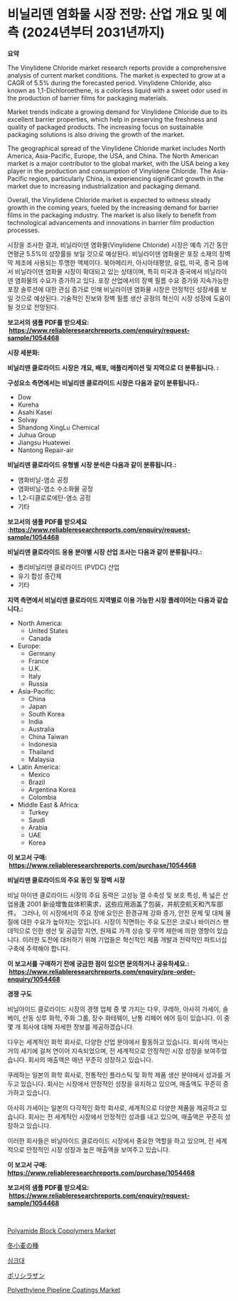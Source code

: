 <p><h1>비닐리덴 염화물 시장 전망: 산업 개요 및 예측 (2024년부터 2031년까지)</h1></p><p><strong>요약</strong></p>
<p><p>The Vinylidene Chloride market research reports provide a comprehensive analysis of current market conditions. The market is expected to grow at a CAGR of 5.5% during the forecasted period. Vinylidene Chloride, also known as 1,1-Dichloroethene, is a colorless liquid with a sweet odor used in the production of barrier films for packaging materials.</p><p>Market trends indicate a growing demand for Vinylidene Chloride due to its excellent barrier properties, which help in preserving the freshness and quality of packaged products. The increasing focus on sustainable packaging solutions is also driving the growth of the market.</p><p>The geographical spread of the Vinylidene Chloride market includes North America, Asia-Pacific, Europe, the USA, and China. The North American market is a major contributor to the global market, with the USA being a key player in the production and consumption of Vinylidene Chloride. The Asia-Pacific region, particularly China, is experiencing significant growth in the market due to increasing industrialization and packaging demand.</p><p>Overall, the Vinylidene Chloride market is expected to witness steady growth in the coming years, fueled by the increasing demand for barrier films in the packaging industry. The market is also likely to benefit from technological advancements and innovations in barrier film production processes.</p><p>시장을 조사한 결과, 비닐라이덴 염화물(Vinylidene Chloride) 시장은 예측 기간 동안 연평균 5.5%의 성장률을 보일 것으로 예상된다. 비닐라이덴 염화물은 포장 소재의 장벽 막 제조에 사용되는 투명한 액체이다. 북아메리카, 아시아태평양, 유럽, 미국, 중국 등에서 비닐라이덴 염화물 시장이 확대되고 있는 상태이며, 특히 미국과 중국에서 비닐라이덴 염화물의 수요가 증가하고 있다. 포장 산업에서의 장벽 필름 수요 증가와 지속가능한 포장 솔루션에 대한 관심 증가로 인해 비닐라이덴 염화물 시장은 안정적인 성장세를 보일 것으로 예상된다. 기술적인 진보와 장벽 필름 생산 공정의 혁신이 시장 성장에 도움이 될 것으로 전망된다.</p></p>
<p><strong>보고서의 샘플 PDF를 받으세요: &nbsp;<a href="https://www.reliableresearchreports.com/enquiry/request-sample/1054468">https://www.reliableresearchreports.com/enquiry/request-sample/1054468</a></strong></p>
<p><strong>시장 세분화:</strong></p>
<p><strong> 비닐리덴 클로라이드 시장은 개요, 배포, 애플리케이션 및 지역으로 더 분류됩니다. :</strong></p>
<p><strong>구성요소 측면에서는 비닐리덴 클로라이드 시장은 다음과 같이 분류됩니다.:</strong></p>
<p><ul><li>Dow</li><li>Kureha</li><li>Asahi Kasei</li><li>Solvay</li><li>Shandong XingLu Chemical</li><li>Juhua Group</li><li>Jiangsu Huatewei</li><li>Nantong Repair-air</li></ul></p>
<p><strong> 비닐리덴 클로라이드 유형별 시장 분석은 다음과 같이 분류됩니다.:</strong></p>
<p><ul><li>염화비닐-염소 공정</li><li>염화비닐-염소 수소화물 공정</li><li>1,2-디클로로에탄-염소 공정</li><li>기타</li></ul></p>
<p><strong>보고서의 샘플 PDF를 받으세요 :<a href="https://www.reliableresearchreports.com/enquiry/request-sample/1054468">https://www.reliableresearchreports.com/enquiry/request-sample/1054468</a></strong></p>
<p><strong> 비닐리덴 클로라이드 응용 분야별 시장 산업 조사는 다음과 같이 분류됩니다.:</strong></p>
<p><ul><li>폴리비닐리덴 클로라이드 (PVDC) 산업</li><li>유기 합성 중간체</li><li>기타</li></ul></p>
<p><strong>지역 측면에서 비닐리덴 클로라이드 지역별로 이용 가능한 시장 플레이어는 다음과 같습니다.:</strong></p>
<p><ul>
    <li>
        North America:
        <ul>
            <li>United States</li>
            <li>Canada</li>
        </ul>
    </li>
    <li>
        Europe:
        <ul>
            <li>Germany</li>
            <li>France</li>
            <li>U.K.</li>
            <li>Italy</li>
            <li>Russia</li>
        </ul>
    </li>
    <li>
        Asia-Pacific:
        <ul>
            <li>China</li>
            <li>Japan</li>
            <li>South Korea</li>
            <li>India</li>
            <li>Australia</li>
            <li>China Taiwan</li>
            <li>Indonesia</li>
            <li>Thailand</li>
            <li>Malaysia</li>
        </ul>
    </li>
    <li>
        Latin America:
        <ul>
            <li>Mexico</li>
            <li>Brazil</li>
            <li>Argentina Korea</li>
            <li>Colombia</li>
        </ul>
    </li>
    <li>
        Middle East & Africa:
        <ul>
            <li>Turkey</li>
            <li>Saudi</li>
            <li>Arabia</li>
            <li>UAE</li>
            <li>Korea</li>
        </ul>
    </li>
    </ul></p>
<p><strong>이 보고서 구매: &nbsp;<a href="https://www.reliableresearchreports.com/purchase/1054468">https://www.reliableresearchreports.com/purchase/1054468</a></strong></p>
<p><strong>비닐리덴 클로라이드의 주요 동인 및 장벽 시장</strong></p>
<p><p>비닐 아이덴 클로라이드 시장의 주요 동력은 고성능 열 수축성 및 보호 특성, 폭 넓은 산업용逢 2001 新设增鲁兹体积需求，这些应用涵盖了包装，并航空航天和汽车部件。 그러나, 이 시장에서의 주요 장애 요인은 환경규제 강화 증가, 안전 문제 및 대체 물질에 대한 수요가 높아지는 것입니다. 시장이 직면하는 주요 도전은 코로나 바이러스 팬데믹으로 인한 생산 및 공급망 지연, 원재료 가격 상승 및 무역 제한에 의한 영향이 있습니다. 이러한 도전에 대처하기 위해 기업들은 혁신적인 제품 개발과 전략적인 파트너십 구축에 주력해야 합니다.</p></p>
<p><strong>이 보고서를 구매하기 전에 궁금한 점이 있으면 문의하거나 공유하세요.: &nbsp;<a href="https://www.reliableresearchreports.com/enquiry/pre-order-enquiry/1054468">https://www.reliableresearchreports.com/enquiry/pre-order-enquiry/1054468</a></strong></p>
<p><strong>경쟁 구도</strong></p>
<p><p>비닐아이드 클로라이드 시장의 경쟁 업체 중 몇 가지는 다우, 쿠레하, 아사히 가세이, 솔베이, 산동 싱루 화학, 주화 그룹, 장수 화테웨이, 난통 리페어 에어 등이 있습니다. 이 중 몇 개 회사에 대해 자세한 정보를 제공하겠습니다.</p><p>다우는 세계적인 화학 회사로, 다양한 산업 분야에서 활동하고 있습니다. 회사의 역사는 거의 세기에 걸쳐 연이어 지속되었으며, 전 세계적으로 안정적인 시장 성장을 보여주었습니다. 회사의 매출액은 매년 꾸준히 성장하고 있습니다.</p><p>쿠레하는 일본의 화학 회사로, 전통적인 플라스틱 및 화학 제품 생산 분야에서 성과를 거두고 있습니다. 회사는 시장에서 안정적인 성장을 유지하고 있으며, 매출액도 꾸준히 증가하고 있습니다.</p><p>아사히 가세이는 일본의 다각적인 화학 회사로, 세계적으로 다양한 제품을 제공하고 있습니다. 회사는 전 세계적인 시장에서 안정적인 성과를 내고 있으며, 매출액은 꾸준히 성장하고 있습니다.</p><p>이러한 회사들은 비닐아이드 클로라이드 시장에서 중요한 역할을 하고 있으며, 전 세계적으로 안정적인 시장 성장과 높은 매출액을 보여주고 있습니다.</p></p>
<p><strong>이 보고서 구매: &nbsp; <a href="https://www.reliableresearchreports.com/purchase/1054468">https://www.reliableresearchreports.com/purchase/1054468</a></strong></p>
<p><strong>보고서의 샘플 PDF를 받으세요: &nbsp;<a href="https://www.reliableresearchreports.com/enquiry/request-sample/1054468">https://www.reliableresearchreports.com/enquiry/request-sample/1054468</a></strong><strong></strong></p>
<p>&nbsp;</p>
<p><p><a href="https://github.com/prosalinda88/Market-Research-Report-List-3/blob/main/polyamide-block-copolymers-market.md">Polyamide Block Copolymers Market</a></p><p><a href="https://github.com/bevdtkn4419963/Market-Research-Report-List-1/blob/main/1587446533.md">冬小麦の種</a></p><p><a href="https://github.com/vsoq0zknh59/Market-Research-Report-List-1/blob/main/3532711225.md">싱크대</a></p><p><a href="https://medium.com/@rudysimonis2023/%E3%83%9D%E3%83%AA%E3%82%B7%E3%83%A9%E3%82%B6%E3%83%B3%E5%B8%82%E5%A0%B4%E3%83%A1%E3%83%88%E3%83%AA%E3%82%AF%E3%82%B9%E3%81%AE%E3%83%87%E3%82%B3%E3%83%BC%E3%83%87%E3%82%A3%E3%83%B3%E3%82%B0-%E5%B8%82%E5%A0%B4%E3%82%B7%E3%82%A7%E3%82%A2-%E3%83%88%E3%83%AC%E3%83%B3%E3%83%89-%E6%88%90%E9%95%B7%E3%83%91%E3%82%BF%E3%83%BC%E3%83%B3-0eeb32f7e82a">ポリシラザン</a></p><p><a href="https://issuu.com/reportprime-2/docs/polyethylene-pipeline-coatings-market-size-2030.pp">Polyethylene Pipeline Coatings Market</a></p></p>